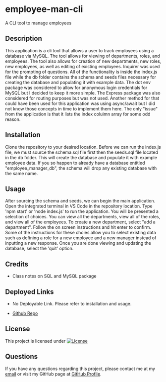 # employee-man-cli
A CLI tool to manage employees

## Description
This application is a cli tool that allows a user to track employees using a database via MySQL. The tool allows for viewing of departments, roles, and employees. The tool also allows for creation of new departments, new roles, new employees, as well as editing of existing employees. Inquirer was used for the prompting of questions. All of the functionality is inside the index.js file while the db folder contains the schema and seeds files necessary for creating the database and populating it with example data. The dot env package was considered to allow for anonymous login credentials for MySQL but I decided to keep it more simple. The Express package was also considered for routing purposes but was not used. Another method for that could have been used for this application was using async/await but I did not know those concepts in time to implement them here. The only "issue" from the application is that it lists the index coluimn array for some odd reason.


## Installation
Clone the repository to your desired location. Before we can run the index.js file, we must source the schema.sql file first then the seeds.sql file located in the db folder. This will create the database and populate it with example employee data. If you so happen to already have a database entitled "employee_manager_db", the schema will drop any existing database with the same name.

## Usage
After sourcing the schema and seeds, we can begin the main application. Open the integrated terminal in VS Code in the repository location. Type 'npm start' or 'node index.js' to run the application. You will be presented a selection of choices. You can view all the departments, view all of the roles, and view all of the employees. To create a new department, select "add a department". Follow the on screen instructions and hit enter to confirm. Some of the instructions for these choies allow you to select existing data such as defining a role for a new employee and a new manager instead of inputting a new response. Once you are done viewing and updating the database, select the 'quit' option. 

## Credits
- Class notes on SQL and MySQL package

## Deployed Links

- No Deployable Link. Please refer to installation and usage.
  
- [Github Repo]()

## License
This project is licensed under [![License](https://img.shields.io/badge/License-MIT-brightgreen.svg)](https://opensource.org/licenses/MIT)

## Questions
If you have any questions regarding this project, please contact me at my [email](joseguillen587@yahoo.com) or visit my GitHub page at [GitHub Profile](https://github.com/Exo-MDR-CD2000).
